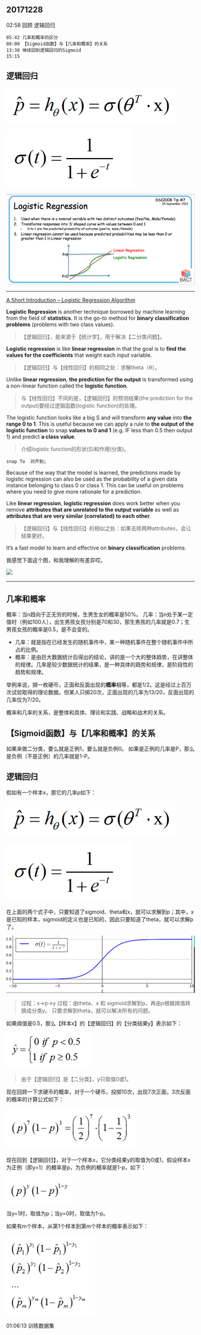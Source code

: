 ## 20171228 ##

02:58 回顾 逻辑回归

	05:42 几率和概率的区分
	08:00 【Sigmoid函数】与【几率和概率】的关系
	13:38 继续回到逻辑回归的Sigmoid
	15:15 

## 逻辑回归 ##





![](images/math/logistic_regression_expect.png)

![](images/math/sigmoid.png)

![](images/math/logistic_regression_used_scene.png)


----------


[A Short Introduction – Logistic Regression Algorithm](https://helloacm.com/a-short-introduction-logistic-regression-algorithm/)

**Logistic Regression** is another technique borrowed by machine learning from the field of **statistics**. It is the go-to method for **binary classification problems** (problems with two class values).

> 【逻辑回归】，是来源于【统计学】，用于解决【二分类问题】。

**Logistic regression** is like **linear regression** in that the goal is to **find the values for the coefficients** that weight each input variable.

> 【逻辑回归】与【线性回归】的相同之处：求解theta（θ）。

Unlike **linear regression**, **the prediction for the output** is transformed using a non-linear function called the **logistic function**.

> 与【线性回归】不同的是，【逻辑回归】的预测结果(the prediction for the output)要经过逻辑函数(logistic function)的处理。

The logistic function looks like a big S and will transform **any value** into **the range 0 to 1**. This is useful because we can apply a rule to **the output of the logistic function** to snap **values to 0 and 1** (e.g. IF less than 0.5 then output 1) and predict **a class value**.

> 介绍logistic function的形状(S)和作用(分类)。


	snap To	 对齐到;

Because of the way that the model is learned, the predictions made by logistic regression can also be used as the probability of a given data instance belonging to class 0 or class 1. This can be useful on problems where you need to give more rationale for a prediction.

Like **linear regression**, **logistic regression** does work better when you remove **attributes that are unrelated to the output variable** as well as **attributes that are very similar (correlated) to each other**.

> 【逻辑回归】与【线性回归】的相似之处：如果去除两种attributes，会让结果更好。

It’s a fast model to learn and effective on **binary classification** problems.

我感觉下面这个图，和我理解的有差异哎。

![](https://helloacm.com/wp-content/uploads/2016/03/logistic-regression-example.jpg)

----------

## 几率和概率 ##

概率：当n趋向于正无穷的时候，生男生女的概率是50%。
几率：当n处于某一定值时（例如100人），出生男孩女孩分别是70和30，那生男孩的几率就是0.7；生男孩女孩的概率是0.5，是不会变的。

- 几率：就是指在已经发生的随机事件中，某一种随机事件在整个随机事件中所占的比例。
- 概率：是由巨大数据统计后得出的结论，讲的是一个大的整体趋势，在讲整体的规律。几率是较少数据统计的结果，是一种具体的趋势和规律，是阶段性的趋势和规律。

举例来说，掷一枚硬币，正面和反面出现的**概率**相等，都是1/2。这是经过上百万次试验取得的理论数据。但某人只掷20次，正面出现的几率为13/20，反面出现的几率仅为7/20。

概率和几率的关系，是整体和具体、理论和实践、战略和战术的关系。

## 【Sigmoid函数】与【几率和概率】的关系 ##

如果来做二分类，要么就是正例1，要么就是负例0。
如果是正例的几率是P，那么是负例（不是正例）的几率就是1-P。


## 逻辑回归 ##

假如有一个样本x，那它的几率p如下：

![](images/math/logistic_regression_expect.png)

![](images/math/sigmoid.png)

在上面的两个式子中，只要知道了sigmoid、theta和x，就可以求解到p；其中，x是已知的样本，sigmoid的定义也是已知的，因此只要知道了theta，就可以求解p了。

![](images/math/20180102233612.png)

> 过程：x->p->y 
> 过程：由theta、x 和 sigmoid求解到p，再由p根据阈值转换成分类y。
> 只要求解到theta，就可以解决所有的问题。

如果阈值是0.5，那么【样本x】的【逻辑回归】的【分类结果y】表示如下：

![](images/math/20180102234444.png)

> 由于【逻辑回归】是【二分类】，y只取值0或1。


现在回顾一下求硬币的概率，对于一个硬币，投掷10次，出现7次正面，3次反面的概率的计算公式如下：

![](images/math/20180102235525.png)

现在回到【逻辑回归】，对于一个样本x，它分类结果y的取值为0或1，假设样本x为正例（即y=1）的概率是p，为负例的概率就是1-p，如下：

![](images/math/20180103000742.png)

当y=1时，取值为p；当y=0时，取值为1-p。

如果有m个样本，从第1个样本到第m个样本的概率表示如下：

![](images/math/20180103002004.png)

01:06:13 训练数据集







